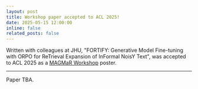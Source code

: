 ```yaml
---
layout: post
title: Workshop paper accepted to ACL 2025!
date: 2025-05-15 12:00:00
inline: false
related_posts: false
---
```


Written with colleagues at JHU, "FORTIFY: Generative Model Fine-tuning with ORPO for ReTrieval Expansion of InFormal NoisY Text", was accepted to ACL 2025 as a [MAGMaR Workshop](https://nlp.jhu.edu/magmar/) poster.

---

Paper TBA.
